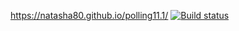 https://natasha80.github.io/polling11.1/
[![Build status](https://ci.appveyor.com/api/projects/status/xqtp0eo1771jdiyo?svg=true)](https://ci.appveyor.com/project/natasha80/polling11-1)

